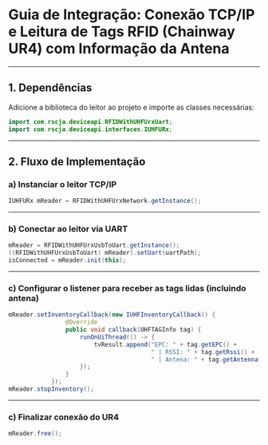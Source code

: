# Guia de Integração: Conexão TCP/IP e Leitura de Tags RFID (Chainway UR4) com Informação da Antena

---

## 1. Dependências

Adicione a biblioteca do leitor ao projeto e importe as classes necessárias:

```java
import com.rscja.deviceapi.RFIDWithUHFUrxUart;
import com.rscja.deviceapi.interfaces.IUHFURx;
```

---

## 2. Fluxo de Implementação

### a) Instanciar o leitor TCP/IP

```java
IUHFURx mReader = RFIDWithUHFUrxNetwork.getInstance();
```

---

### b) Conectar ao leitor via UART

```java
mReader = RFIDWithUHFUrxUsbToUart.getInstance();
((RFIDWithUHFUrxUsbToUart) mReader).setUart(uartPath);
isConnected = mReader.init(this);
```

---

### c) Configurar o listener para receber as tags lidas (incluindo antena)

```java
mReader.setInventoryCallback(new IUHFInventoryCallback() {
                @Override
                public void callback(UHFTAGInfo tag) {
                    runOnUiThread(() -> {
                        tvResult.append("EPC: " + tag.getEPC() +
                                        " | RSSI: " + tag.getRssi() +
                                        " | Antena: " + tag.getAntenna() + "\n");
                    });
                }
            });
mReader.stopInventory();
```
---

### c) Finalizar conexão do UR4

```java
mReader.free();
```
